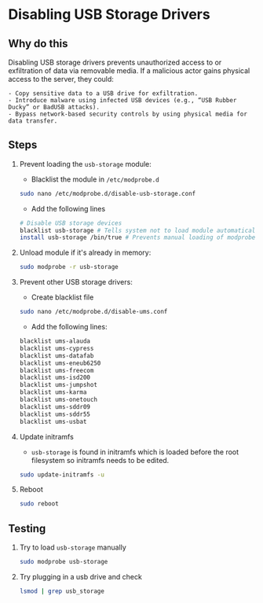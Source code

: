 # Disabling USB Storage Drivers

## Why do this 
Disabling USB storage drivers prevents unauthorized access to or exfiltration of data via removable media. If a malicious actor gains physical access to the server, they could:

    - Copy sensitive data to a USB drive for exfiltration.
    - Introduce malware using infected USB devices (e.g., “USB Rubber Ducky” or BadUSB attacks).
    - Bypass network-based security controls by using physical media for data transfer.


## Steps

1. Prevent loading the `usb-storage` module:
    - Blacklist the module in `/etc/modprobe.d`
    ```bash 
    sudo nano /etc/modprobe.d/disable-usb-storage.conf
    ```

    - Add the following lines 
    ```bash 
    # Disable USB storage devices
    blacklist usb-storage # Tells system not to load module automatically
    install usb-storage /bin/true # Prevents manual loading of modprobe usb-storage
    ```

2. Unload module if it's already in memory:
    ```bash 
    sudo modprobe -r usb-storage
    ```

3. Prevent other USB storage drivers: 
    - Create blacklist file

    ```bash 
    sudo nano /etc/modprobe.d/disable-ums.conf
    ```

    - Add the following lines: 
    ```bash 
    blacklist ums-alauda
    blacklist ums-cypress
    blacklist ums-datafab
    blacklist ums-eneub6250
    blacklist ums-freecom
    blacklist ums-isd200
    blacklist ums-jumpshot
    blacklist ums-karma
    blacklist ums-onetouch
    blacklist ums-sddr09
    blacklist ums-sddr55
    blacklist ums-usbat
    ```

4. Update initramfs

    - `usb-storage` is found in initramfs which is loaded before the root filesystem so initramfs needs to be edited.
    ```bash 
    sudo update-initramfs -u
    ```

5. Reboot 
    ```bash 
    sudo reboot
    ```

## Testing 

1. Try to load `usb-storage` manually 
    ```bash 
    sudo modprobe usb-storage 
    ``` 

2. Try plugging in a usb drive and check 
    ```bash 
    lsmod | grep usb_storage
    ```




